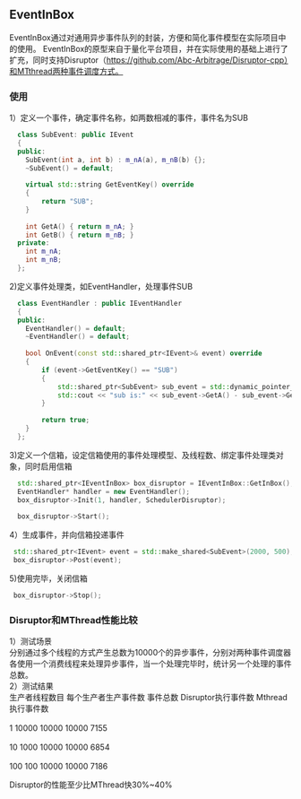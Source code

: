## EventInBox
EventInBox通过对通用异步事件队列的封装，方便和简化事件模型在实际项目中的使用。
EventInBox的原型来自于量化平台项目，并在实际使用的基础上进行了扩充，同时支持Disruptor（https://github.com/Abc-Arbitrage/Disruptor-cpp）和MTthread两种事件调度方式。

### 使用
1）定义一个事件，确定事件名称，如两数相减的事件，事件名为SUB
```cpp
  class SubEvent: public IEvent
  {
  public:
  	SubEvent(int a, int b) : m_nA(a), m_nB(b) {};
  	~SubEvent() = default;
  
  	virtual std::string GetEventKey() override
  	{
  		return "SUB";
  	}
  
  	int GetA() { return m_nA; }
  	int GetB() { return m_nB; }
  private:
  	int m_nA;
  	int m_nB;
  };
```
2)定义事件处理类，如EventHandler，处理事件SUB
```cpp
  class EventHandler : public IEventHandler
  {
  public:
  	EventHandler() = default;
  	~EventHandler() = default;
  
  	bool OnEvent(const std::shared_ptr<IEvent>& event) override
  	{
  		if (event->GetEventKey() == "SUB")
  		{
  			std::shared_ptr<SubEvent> sub_event = std::dynamic_pointer_cast<SubEvent>(event);
  			std::cout << "sub is:" << sub_event->GetA() - sub_event->GetB() << std::endl;
  		}
  
  		return true;
  	}
  };
```
3)定义一个信箱，设定信箱使用的事件处理模型、及线程数、绑定事件处理类对象，同时启用信箱
```cpp
  std::shared_ptr<IEventInBox> box_disruptor = IEventInBox::GetInBox();
  EventHandler* handler = new EventHandler();
  box_disruptor->Init(1, handler, SchedulerDisruptor);
  
  box_disruptor->Start();
 ```
 4）生成事件，并向信箱投递事件
 ```cpp
  std::shared_ptr<IEvent> event = std::make_shared<SubEvent>(2000, 500);
  box_disruptor->Post(event);
 ```
 5)使用完毕，关闭信箱
 ```cpp
  box_disruptor->Stop();
 ```
 ### Disruptor和MThread性能比较
 1）测试场景
 <br>分别通过多个线程的方式产生总数为10000个的异步事件，分别对两种事件调度器各使用一个消费线程来处理异步事件，当一个处理完毕时，统计另一个处理的事件总数。</br>
 2）测试结果
<br>生产者线程数目	每个生产者生产事件数	事件总数	Disruptor执行事件数	Mthread执行事件数</br>
<br>1	                  10000	         10000	      10000	            7155</br>
<br>10	                1000	         10000	      10000	            6854</br>
<br>100	                100	           10000	      10000	            7186</br>

Disruptor的性能至少比MThread快30%~40%

